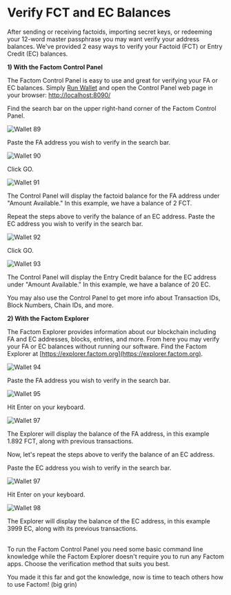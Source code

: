 # Verify FCT and EC Balances

After sending or receiving factoids, importing secret keys, or redeeming your 12-word master passphrase you may want verify your address balances. We've provided 2 easy ways to verify your Factoid (FCT) or Entry Credit (EC) balances.
 
**1) With the Factom Control Panel**

The Factom Control Panel is easy to use and great for verifying your FA or EC balances. Simply [Run Wallet](#run-enterprise-wallet) and open the Control Panel web page in your browser: [http://localhost:8090/](http://localhost:8090/)

Find the search bar on the upper right-hand corner of the Factom Control Panel.

![Wallet 89](images/wallet_074.png)

Paste the FA address you wish to verify in the search bar. 

![Wallet 90](images/wallet_075.png)

Click GO.

![Wallet 91](images/wallet_076.png)
 
The Control Panel will display the factoid balance for the FA address under "Amount Available." 
In this example, we have a balance of 2 FCT.

Repeat the steps above to verify the balance of an EC address. Paste the EC address you wish to verify in the search bar.

![Wallet 92](images/wallet_077.png)  

Click GO.

![Wallet 93](images/wallet_078.png)

The Control Panel will display the Entry Credit balance for the EC address under "Amount Available." 
In this example, we have a balance of 20 EC.

You may also use the Control Panel to get more info about Transaction IDs, Block Numbers, Chain IDs, and more. 
 

**2) With the Factom Explorer**

The Factom Explorer provides information about our blockchain including FA and EC addresses, blocks, entries, and more. From here you may verify your FA or EC balances without running our software. Find the Factom Explorer at [https://explorer.factom.org](https://explorer.factom.org).

![Wallet 94](images/wallet_079.png)

Paste the FA address you wish to verify in the search bar.

![Wallet 95](images/wallet_080.png)

Hit Enter on your keyboard.

![Wallet 97](images/wallet_081.png)

The Explorer will display the balance of the FA address, in this example 1.892 FCT, along with previous transactions.

Now, let's repeat the steps above to verify the balance of an EC address. 

Paste the EC address you wish to verify in the search bar.

![Wallet 97](images/wallet_082.png)

Hit Enter on your keyboard.

![Wallet 98](images/wallet_083.png)

The Explorer will display the balance of the EC address, in this example 3999 EC, along with its previous transactions.

<aside class="notice"><br>
To run the Factom Control Panel you need some basic command line knowledge while the Factom Explorer doesn't require you to run any Factom apps. Choose the verification method that suits you best.
</aside>

You made it this far and got the knowledge, now is time to teach others how to use Factom! (big grin)